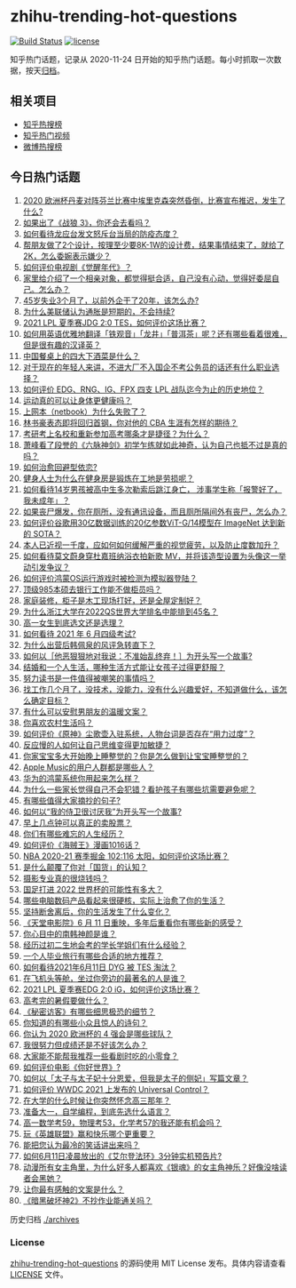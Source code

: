 # zhihu-trending-hot-questions

[![Build Status](https://github.com/justjavac/zhihu-trending-hot-questions/workflows/ci/badge.svg?branch=master)](https://github.com/justjavac/zhihu-trending-hot-questions/actions)
[![license](https://img.shields.io/github/license/justjavac/zhihu-trending-hot-questions)](https://github.com/justjavac/zhihu-trending-hot-questions/blob/master/LICENSE)

知乎热门话题，记录从 2020-11-24 日开始的知乎热门话题。每小时抓取一次数据，按天[归档](./archives)。

## 相关项目

- [知乎热搜榜](https://github.com/justjavac/zhihu-trending-top-search)
- [知乎热门视频](https://github.com/justjavac/zhihu-trending-hot-video)
- [微博热搜榜](https://github.com/justjavac/weibo-trending-hot-search)

## 今日热门话题

<!-- BEGIN -->
<!-- 最后更新时间 Sun Jun 13 2021 08:13:48 GMT+0800 (China Standard Time) -->

1. [2020
   欧洲杯丹麦对阵芬兰比赛中埃里克森突然昏倒，比赛宣布推迟，发生了什么?](https://www.zhihu.com/question/464718978)
2. [如果出了《战狼 3》，你还会去看吗？](https://www.zhihu.com/question/397047057)
3. [如何看待龙应台发文怒斥台当局的防疫态度？](https://www.zhihu.com/question/464654838)
4. [帮朋友做了2个设计，按理至少要8K-1W的设计费，结果事情结束了，就给了2K，怎么委婉表示嫌少？](https://www.zhihu.com/question/463290636)
5. [如何评价电视剧《觉醒年代》？](https://www.zhihu.com/question/392105758)
6. [家里给介绍了一个相亲对象，都觉得挺合适，自己没有心动，觉得好委屈自己。怎么办？](https://www.zhihu.com/question/447849056)
7. [45岁失业3个月了，以前外企干了20年，该怎么办?](https://www.zhihu.com/question/453104891)
8. [为什么美联储认为通胀是短期的，不会持续?](https://www.zhihu.com/question/461935081)
9. [2021 LPL 夏季赛JDG 2:0 TES，如何评价这场比赛？](https://www.zhihu.com/question/464638008)
10. [如何用英语优雅地翻译「铁观音」「龙井」「普洱茶」呢？还有哪些看着很难，但是很有趣的汉译英？](https://www.zhihu.com/question/464627996)
11. [中国餐桌上的四大下酒菜是什么？](https://www.zhihu.com/question/462205949)
12. [对于现在的年轻人来讲，不进大厂不入国企不考公务员的话还有什么职业选择？](https://www.zhihu.com/question/454832676)
13. [如何评价 EDG、RNG、IG、FPX 四支 LPL
    战队迄今为止的历史地位？](https://www.zhihu.com/question/463829660)
14. [运动真的可以让身体更健康吗？](https://www.zhihu.com/question/453841541)
15. [上网本（netbook）为什么失败了？](https://www.zhihu.com/question/455119734)
16. [林书豪表态即将回归首钢，你对他的 CBA 生涯有怎样的期待？](https://www.zhihu.com/question/464586085)
17. [考研考上名校和重新参加高考哪条才是捷径？为什么？](https://www.zhihu.com/question/462328775)
18. [萧峰看了段誉的《六脉神剑》初学乍练就如此神奇，认为自己也抵不过是真的吗？](https://www.zhihu.com/question/458188685)
19. [如何治愈回避型依恋?](https://www.zhihu.com/question/318959311)
20. [健身人士为什么在健身房是锻炼在工地是劳损呢？](https://www.zhihu.com/question/464396509)
21. [如何看待14岁男孩被高中生多次勒索后跳江身亡，
    涉事学生称「报警好了，我未成年」？](https://www.zhihu.com/question/464277122)
22. [如果丧尸爆发，你在厕所，没有通讯设备，而且厕所隔间外有丧尸，怎么办？](https://www.zhihu.com/question/432520725)
23. [如何评价谷歌用30亿数据训练的20亿参数ViT-G/14模型在 ImageNet 达到新的
    SOTA？](https://www.zhihu.com/question/464023038)
24. [本人已近视一千度，应如何如何缓解严重的视觉疲劳，以及防止度数加升？](https://www.zhihu.com/question/450542654)
25. [如何看待莫文蔚身穿杜嘉班纳浴衣拍新歌
    MV，并将该造型设置为头像这一举动引发争议？](https://www.zhihu.com/question/464608586)
26. [如何评价鸿蒙OS运行游戏时被检测为模拟器登陆？](https://www.zhihu.com/question/459489830)
27. [顶级985本硕去银行工作能不做柜员吗？](https://www.zhihu.com/question/424570443)
28. [家庭装修，柜子是木工现场打好，还是全屋定制好？](https://www.zhihu.com/question/443774230)
29. [为什么浙江大学在2022QS世界大学排名中能排到45名？](https://www.zhihu.com/question/464178214)
30. [高一女生到底选文还是选理？](https://www.zhihu.com/question/462365131)
31. [如何看待 2021 年 6 月四级考试?](https://www.zhihu.com/question/464587609)
32. [为什么出营后韩佩泉的风评急转直下？](https://www.zhihu.com/question/464027254)
33. [如何以［他恶狠狠地对我说：不准始乱终弃！］为开头写一个故事?](https://www.zhihu.com/question/458410036)
34. [结婚和一个人生活，哪种生活方式能让女孩子过得更舒服？](https://www.zhihu.com/question/463972621)
35. [努力读书是一件值得被嘲笑的事情吗？](https://www.zhihu.com/question/463780015)
36. [找工作几个月了，没技术，没能力，没有什么兴趣爱好，不知道做什么，该怎么确定目标？](https://www.zhihu.com/question/52398927)
37. [有什么可以安慰男朋友的温暖文案？](https://www.zhihu.com/question/451064358)
38. [你喜欢农村生活吗？](https://www.zhihu.com/question/383710120)
39. [如何评价《原神》尘歌壶入驻系统，人物台词是否存在“用力过度”？](https://www.zhihu.com/question/464067466)
40. [反应慢的人如何让自己思维变得更加敏捷？](https://www.zhihu.com/question/23969437)
41. [你家宝宝多大开始晚上睡整觉的？你是怎么做到让宝宝睡整觉的？](https://www.zhihu.com/question/372845449)
42. [Apple Music的用户人群都是哪些人？](https://www.zhihu.com/question/463554140)
43. [华为的鸿蒙系统你用起来怎么样？](https://www.zhihu.com/question/459846239)
44. [为什么一些家长觉得自己不会犯错？看护孩子有哪些坑需要避免呢？](https://www.zhihu.com/question/464336498)
45. [有哪些值得大家摘抄的句子?](https://www.zhihu.com/question/432298917)
46. [如何以“我的侍卫很讨厌我”为开头写一个故事?](https://www.zhihu.com/question/440852420)
47. [早上几点钟可以真正的卖股票？](https://www.zhihu.com/question/448205360)
48. [你们有哪些难忘的人生经历？](https://www.zhihu.com/question/28780467)
49. [如何评价《海贼王》漫画1016话？](https://www.zhihu.com/question/464186718)
50. [NBA 2020-21 赛季掘金 102:116
    太阳，如何评价这场比赛？](https://www.zhihu.com/question/464585022)
51. [是什么颠覆了你对「国货」的认知？](https://www.zhihu.com/question/393795608)
52. [摄影专业真的很烧钱吗？](https://www.zhihu.com/question/447180090)
53. [国足打进 2022 世界杯的可能性有多大？](https://www.zhihu.com/question/461141381)
54. [哪些电脑数码产品看起来很硬核，实际上治愈了你的生活？](https://www.zhihu.com/question/464339007)
55. [坚持断舍离后，你的生活发生了什么变化？](https://www.zhihu.com/question/391206998)
56. [《天堂电影院》6 月 11 日重映，多年后重看你有哪些新的感受？](https://www.zhihu.com/question/464176183)
57. [你心目中的南韩神颜是谁？](https://www.zhihu.com/question/393504339)
58. [经历过初二生地会考的学长学姐们有什么经验？](https://www.zhihu.com/question/374298340)
59. [一个人毕业旅行有哪些合适的地方推荐？](https://www.zhihu.com/question/462789810)
60. [如何看待2021年6月11日 DYG 被 TES 淘汰？](https://www.zhihu.com/question/464548241)
61. [在飞机头等舱，坐过你旁边的最著名的人是谁？](https://www.zhihu.com/question/359274010)
62. [2021 LPL 夏季赛EDG 2:0 iG，如何评价这场比赛？](https://www.zhihu.com/question/464667070)
63. [高考完的暑假要做什么？](https://www.zhihu.com/question/389477306)
64. [《秘密访客》有哪些细思极恐的细节？](https://www.zhihu.com/question/457256716)
65. [你知道的有哪些小众且惊人的诗句？](https://www.zhihu.com/question/459403103)
66. [你认为 2020 欧洲杯的 4 强会是哪些球队？](https://www.zhihu.com/question/406108920)
67. [我很努力但成绩还是不好该怎么办？](https://www.zhihu.com/question/457443941)
68. [大家能不能帮我推荐一些看剧时吃的小零食？](https://www.zhihu.com/question/447079667)
69. [如何评价电影《你好世界》?](https://www.zhihu.com/question/392101389)
70. [如何以「太子与太子妃十分恩爱，但我是太子的侧妃」写篇文章？](https://www.zhihu.com/question/443793653)
71. [如何评价 WWDC 2021 上发布的 Universal
    Control？](https://www.zhihu.com/question/463794608)
72. [在大学的什么时候让你突然怀念高三那年？](https://www.zhihu.com/question/460846707)
73. [准备大一，自学编程，到底先选什么语言？](https://www.zhihu.com/question/464168441)
74. [高一数学考59，物理考53，化学考57的我还能有机会吗？](https://www.zhihu.com/question/428324452)
75. [玩《英雄联盟》赢和快乐哪个更重要？](https://www.zhihu.com/question/463555989)
76. [能把您认为最冷的笑话讲出来吗？](https://www.zhihu.com/question/447799067)
77. [如何6月11日凌晨放出的《艾尔登法环》3分钟实机预告片?](https://www.zhihu.com/question/464390726)
78. [动漫所有女主角里，为什么好多人都喜欢《银魂》的女主角神乐？好像没啥读者会黑她？](https://www.zhihu.com/question/389776955)
79. [让你最有感触的文案是什么？](https://www.zhihu.com/question/455211006)
80. [《暗黑破坏神2》不抄作业能通关吗？](https://www.zhihu.com/question/458721304)

<!-- END -->

历史归档 [./archives](./archives)

### License

[zhihu-trending-hot-questions](https://github.com/justjavac/zhihu-trending-hot-questions)
的源码使用 MIT License 发布。具体内容请查看 [LICENSE](./LICENSE) 文件。
